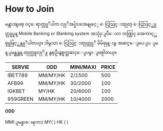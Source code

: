 # How to Join

မန္ဘာအျဖစ္ ၀င္ေရာက္လုုိပါက လုုိအပ္မ်ားအေနျဖင့္ ေငြသြင္းထုုတ္ ေငြသြင့္ထုုတ္လုုပ္ရန္ Mobile Banking or iBanking system အသုုံးျပဳေသာ ဘဏ္တြင္ အေကာင့္တစ္ခုုဖြင့္ရန္လုုိပါတယ္။ ဒါမွသာ ေငြသြင္းထုုတ္ကုုိ မိမိဖုုန္းမွ အဆင္ေျပေျပ ျမန္ျမန္ဆန္ဆန္ ထုုတ္ယူလုုိ႔ နွစ္ဦးနွစ္ဖက္အဆင္ေျပမွာ ျဖစ္ပါတယ္။


| SERVIE| ODD | MINI/MAXI |PRICE|
| -- | -- | -- | -- |
| IBET789 | MM/MY/HK | 2/1500 | 500 |
| AFB99 |MM/MY/HK| 30/2000 | 100 |
| IGKBET| MY/HK| 20/6000| 100 |
| 959GREEN|MM/MY/HK|10/4000|2000|

**ODD**

MM(ျမန္မာေၾကး) MY( ) HK ( )